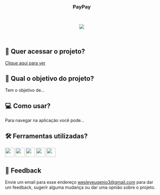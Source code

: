 <h3 align="center">
 PayPay
</h3>
  
<br>

<p align="center">
  <img src="https://img.shields.io/badge/status-em%20andamento-orange?style=for-the-badge"/>
</p>

<br>

## 🔗 Quer acessar o projeto?

[Clique aqui para ver](https://pacode-team.netlify.app/)

## 🏹 Qual o objetivo do projeto?

Tem o objetivo de...

## 💻 Como usar?

Para navegar na aplicação você pode...

## 🛠️ Ferramentas utilizadas?

<div>
  <img height=30 src="https://img.shields.io/badge/HTML5-E34F26?style=for-the-badge&logo=html5&logoColor=white">
  <img height=30 src="https://img.shields.io/badge/CSS3-1572B6?style=for-the-badge&logo=css3&logoColor=white">
  <img height=30 src="https://img.shields.io/badge/JavaScript-F7DF1E?style=for-the-badge&logo=javascript&logoColor=black">
  <img height=30 src="https://img.shields.io/badge/React-20232A?style=for-the-badge&logo=react&logoColor=61DAFB">
  <img height=30 src="https://img.shields.io/badge/Vercel-000000?style=for-the-badge&logo=vercel&logoColor=white">
</div>

## 💬 Feedback

Envie um email para esse endereço <wesleyeugenio3@gmail.com> para dar um feedback, sugerir alguma mudança ou dar uma opnião sobre o projeto.
